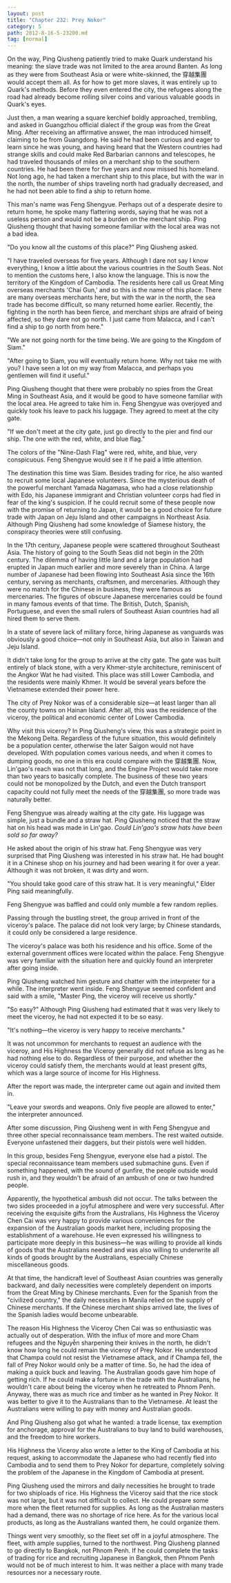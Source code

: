 ```yaml
---
layout: post
title: "Chapter 232: Prey Nokor"
category: 5
path: 2012-8-16-5-23200.md
tag: [normal]
---
```


On the way, Ping Qiusheng patiently tried to make Quark understand his meaning: the slave trade was not limited to the area around Banten. As long as they were from Southeast Asia or were white-skinned, the 穿越集團 would accept them all. As for how to get more slaves, it was entirely up to Quark's methods. Before they even entered the city, the refugees along the road had already become rolling silver coins and various valuable goods in Quark's eyes.

Just then, a man wearing a square kerchief boldly approached, trembling, and asked in Guangzhou official dialect if the group was from the Great Ming. After receiving an affirmative answer, the man introduced himself, claiming to be from Guangdong. He said he had been curious and eager to learn since he was young, and having heard that the Western countries had strange skills and could make Red Barbarian cannons and telescopes, he had traveled thousands of miles on a merchant ship to the southern countries. He had been there for five years and now missed his homeland. Not long ago, he had taken a merchant ship to this place, but with the war in the north, the number of ships traveling north had gradually decreased, and he had not been able to find a ship to return home.

This man's name was Feng Shengyue. Perhaps out of a desperate desire to return home, he spoke many flattering words, saying that he was not a useless person and would not be a burden on the merchant ship. Ping Qiusheng thought that having someone familiar with the local area was not a bad idea.

"Do you know all the customs of this place?" Ping Qiusheng asked.

"I have traveled overseas for five years. Although I dare not say I know everything, I know a little about the various countries in the South Seas. Not to mention the customs here, I also know the language. This is now the territory of the Kingdom of Cambodia. The residents here call us Great Ming overseas merchants 'Chai Gun,' and so this is the name of this place. There are many overseas merchants here, but with the war in the north, the sea trade has become difficult, so many returned home earlier. Recently, the fighting in the north has been fierce, and merchant ships are afraid of being affected, so they dare not go north. I just came from Malacca, and I can't find a ship to go north from here."

"We are not going north for the time being. We are going to the Kingdom of Siam."

"After going to Siam, you will eventually return home. Why not take me with you? I have seen a lot on my way from Malacca, and perhaps you gentlemen will find it useful."

Ping Qiusheng thought that there were probably no spies from the Great Ming in Southeast Asia, and it would be good to have someone familiar with the local area. He agreed to take him in. Feng Shengyue was overjoyed and quickly took his leave to pack his luggage. They agreed to meet at the city gate.

"If we don't meet at the city gate, just go directly to the pier and find our ship. The one with the red, white, and blue flag."

The colors of the "Nine-Dash Flag" were red, white, and blue, very conspicuous. Feng Shengyue would see it if he paid a little attention.

The destination this time was Siam. Besides trading for rice, he also wanted to recruit some local Japanese volunteers. Since the mysterious death of the powerful merchant Yamada Nagamasa, who had a close relationship with Edo, his Japanese immigrant and Christian volunteer corps had fled in fear of the king's suspicion. If he could recruit some of these people now with the promise of returning to Japan, it would be a good choice for future trade with Japan on Jeju Island and other campaigns in Northeast Asia. Although Ping Qiusheng had some knowledge of Siamese history, the conspiracy theories were still confusing.

In the 17th century, Japanese people were scattered throughout Southeast Asia. The history of going to the South Seas did not begin in the 20th century. The dilemma of having little land and a large population had erupted in Japan much earlier and more severely than in China. A large number of Japanese had been flowing into Southeast Asia since the 16th century, serving as merchants, craftsmen, and mercenaries. Although they were no match for the Chinese in business, they were famous as mercenaries. The figures of obscure Japanese mercenaries could be found in many famous events of that time. The British, Dutch, Spanish, Portuguese, and even the small rulers of Southeast Asian countries had all hired them to serve them.

In a state of severe lack of military force, hiring Japanese as vanguards was obviously a good choice—not only in Southeast Asia, but also in Taiwan and Jeju Island.

It didn't take long for the group to arrive at the city gate. The gate was built entirely of black stone, with a very Khmer-style architecture, reminiscent of the Angkor Wat he had visited. This place was still Lower Cambodia, and the residents were mainly Khmer. It would be several years before the Vietnamese extended their power here.

The city of Prey Nokor was of a considerable size—at least larger than all the county towns on Hainan Island. After all, this was the residence of the viceroy, the political and economic center of Lower Cambodia.

Why visit this viceroy? In Ping Qiusheng's view, this was a strategic point in the Mekong Delta. Regardless of the future situation, this would definitely be a population center, otherwise the later Saigon would not have developed. With population comes various needs, and when it comes to dumping goods, no one in this era could compare with the 穿越集團. Now, Lin'gao's reach was not that long, and the Engine Project would take more than two years to basically complete. The business of these two years could not be monopolized by the Dutch, and even the Dutch transport capacity could not fully meet the needs of the 穿越集團, so more trade was naturally better.

Feng Shengyue was already waiting at the city gate. His luggage was simple, just a bundle and a straw hat. Ping Qiusheng noticed that the straw hat on his head was made in Lin'gao. *Could Lin'gao's straw hats have been sold so far away?*

He asked about the origin of his straw hat. Feng Shengyue was very surprised that Ping Qiusheng was interested in his straw hat. He had bought it in a Chinese shop on his journey and had been wearing it for over a year. Although it was not broken, it was dirty and worn.

"You should take good care of this straw hat. It is very meaningful," Elder Ping said meaningfully.

Feng Shengyue was baffled and could only mumble a few random replies.

Passing through the bustling street, the group arrived in front of the viceroy's palace. The palace did not look very large; by Chinese standards, it could only be considered a large residence.

The viceroy's palace was both his residence and his office. Some of the external government offices were located within the palace. Feng Shengyue was very familiar with the situation here and quickly found an interpreter after going inside.

Ping Qiusheng watched him gesture and chatter with the interpreter for a while. The interpreter went inside. Feng Shengyue seemed confident and said with a smile, "Master Ping, the viceroy will receive us shortly."

"So easy?" Although Ping Qiusheng had estimated that it was very likely to meet the viceroy, he had not expected it to be so easy.

"It's nothing—the viceroy is very happy to receive merchants."

It was not uncommon for merchants to request an audience with the viceroy, and His Highness the Viceroy generally did not refuse as long as he had nothing else to do. Regardless of their purpose, and whether the viceroy could satisfy them, the merchants would at least present gifts, which was a large source of income for His Highness.

After the report was made, the interpreter came out again and invited them in.

"Leave your swords and weapons. Only five people are allowed to enter," the interpreter announced.

After some discussion, Ping Qiusheng went in with Feng Shengyue and three other special reconnaissance team members. The rest waited outside. Everyone unfastened their daggers, but their pistols were well hidden.

In this group, besides Feng Shengyue, everyone else had a pistol. The special reconnaissance team members used submachine guns. Even if something happened, with the sound of gunfire, the people outside would rush in, and they wouldn't be afraid of an ambush of one or two hundred people.

Apparently, the hypothetical ambush did not occur. The talks between the two sides proceeded in a joyful atmosphere and were very successful. After receiving the exquisite gifts from the Australians, His Highness the Viceroy Chen Cai was very happy to provide various conveniences for the expansion of the Australian goods market here, including proposing the establishment of a warehouse. He even expressed his willingness to participate more deeply in this business—he was willing to provide all kinds of goods that the Australians needed and was also willing to underwrite all kinds of goods brought by the Australians, especially Chinese miscellaneous goods.

At that time, the handicraft level of Southeast Asian countries was generally backward, and daily necessities were completely dependent on imports from the Great Ming by Chinese merchants. Even for the Spanish from the "civilized country," the daily necessities in Manila relied on the supply of Chinese merchants. If the Chinese merchant ships arrived late, the lives of the Spanish ladies would become unbearable.

The reason His Highness the Viceroy Chen Cai was so enthusiastic was actually out of desperation. With the influx of more and more Cham refugees and the Nguyễn sharpening their knives in the north, he didn't know how long he could remain the viceroy of Prey Nokor. He understood that Champa could not resist the Vietnamese attack, and if Champa fell, the fall of Prey Nokor would only be a matter of time. So, he had the idea of making a quick buck and leaving. The Australian goods gave him hope of getting rich. If he could make a fortune in the trade with the Australians, he wouldn't care about being the viceroy when he retreated to Phnom Penh. Anyway, there was as much rice and timber as he wanted in Prey Nokor. It was better to give it to the Australians than to the Vietnamese. At least the Australians were willing to pay with money and Australian goods.

And Ping Qiusheng also got what he wanted: a trade license, tax exemption for anchorage, approval for the Australians to buy land to build warehouses, and the freedom to hire workers.

His Highness the Viceroy also wrote a letter to the King of Cambodia at his request, asking to accommodate the Japanese who had recently fled into Cambodia and to send them to Prey Nokor for departure, completely solving the problem of the Japanese in the Kingdom of Cambodia at present.

Ping Qiusheng used the mirrors and daily necessities he brought to trade for two shiploads of rice. His Highness the Viceroy said that the rice stock was not large, but it was not difficult to collect. He could prepare some more when the fleet returned for supplies. As long as the Australian masters had a demand, there was no shortage of rice here. As for the various local products, as long as the Australians wanted them, he could organize them.

Things went very smoothly, so the fleet set off in a joyful atmosphere. The fleet, with ample supplies, turned to the northwest. Ping Qiusheng planned to go directly to Bangkok, not Phnom Penh. If he could complete the tasks of trading for rice and recruiting Japanese in Bangkok, then Phnom Penh would not be of much interest to him. It was neither a place with many trade resources nor a necessary route.